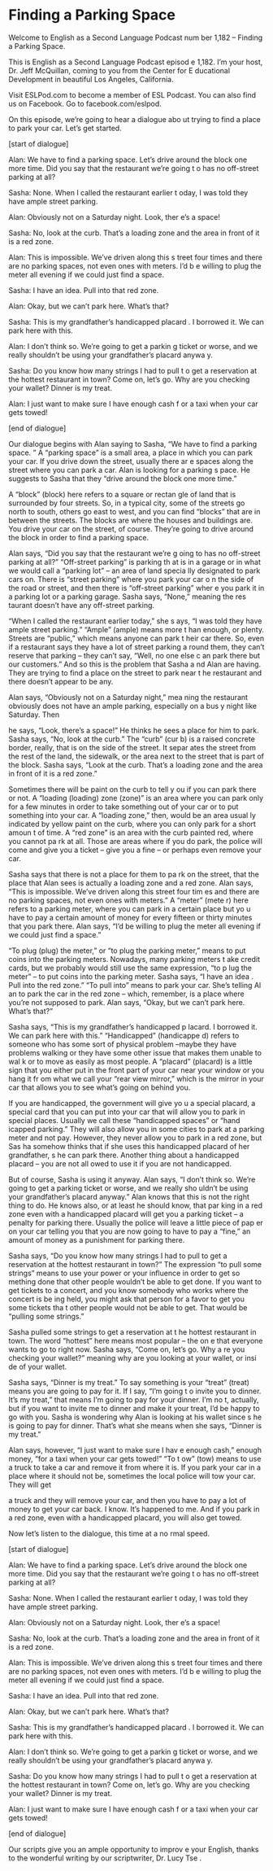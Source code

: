 # Finding a Parking Space

Welcome to English as a Second Language Podcast num ber 1,182 – Finding a Parking Space.

This is English as a Second Language Podcast episod e 1,182. I’m your host, Dr. Jeff McQuillan, coming to you from the Center for E ducational Development in beautiful Los Angeles, California.

Visit ESLPod.com to become a member of ESL Podcast.  You can also find us on Facebook. Go to facebook.com/eslpod.

On this episode, we’re going to hear a dialogue abo ut trying to find a place to park your car. Let’s get started.

[start of dialogue]

Alan: We have to find a parking space. Let’s drive around the block one more time. Did you say that the restaurant we’re going t o has no off-street parking at all?

Sasha: None. When I called the restaurant earlier t oday, I was told they have ample street parking.

Alan: Obviously not on a Saturday night. Look, ther e’s a space!

Sasha: No, look at the curb. That’s a loading zone and the area in front of it is a red zone.

Alan: This is impossible. We’ve driven along this s treet four times and there are no parking spaces, not even ones with meters. I’d b e willing to plug the meter all evening if we could just find a space.

Sasha: I have an idea. Pull into that red zone.

Alan: Okay, but we can’t park here. What’s that?

Sasha: This is my grandfather’s handicapped placard . I borrowed it. We can park here with this.

Alan: I don’t think so. We’re going to get a parkin g ticket or worse, and we really shouldn’t be using your grandfather’s placard anywa y.

 Sasha: Do you know how many strings I had to pull t o get a reservation at the hottest restaurant in town? Come on, let’s go. Why are you checking your wallet? Dinner is my treat.

Alan: I just want to make sure I have enough cash f or a taxi when your car gets towed!

[end of dialogue]

Our dialogue begins with Alan saying to Sasha, “We have to find a parking space. ” A “parking space” is a small area, a place  in which you can park your car. If you drive down the street, usually there ar e spaces along the street where you can park a car. Alan is looking for a parking s pace. He suggests to Sasha that they “drive around the block one more time.”

A “block” (block) here refers to a square or rectan gle of land that is surrounded by four streets. So, in a typical city, some of the  streets go north to south, others go east to west, and you can find “blocks” that are  in between the streets. The blocks are where the houses and buildings are. You drive your car on the street, of course. They’re going to drive around the block in order to find a parking space.

Alan says, “Did you say that the restaurant we’re g oing to has no off-street parking at all?” “Off-street parking” is parking th at is in a garage or in what we would call a “parking lot” – an area of land specia lly designated to park cars on. There is “street parking” where you park your car o n the side of the road or street, and then there is “off-street parking” wher e you park it in a parking lot or a parking garage. Sasha says, “None,” meaning the res taurant doesn’t have any off-street parking.

“When I called the restaurant earlier today,” she s ays, “I was told they have ample street parking.” “Ample” (ample) means more t han enough, or plenty. Streets are “public,” which means anyone can park t heir car there. So, even if a restaurant says they have a lot of street parking a round them, they can’t reserve that parking – they can’t say, “Well, no one else c an park there but our customers.” And so this is the problem that Sasha a nd Alan are having. They are trying to find a place on the street to park near t he restaurant and there doesn’t appear to be any.

Alan says, “Obviously not on a Saturday night,” mea ning the restaurant obviously does not have an ample parking, especially on a bus y night like Saturday. Then

he says, “Look, there’s a space!” He thinks he sees  a place for him to park. Sasha says, “No, look at the curb.” The “curb” (cur b) is a raised concrete border, really, that is on the side of the street. It separ ates the street from the rest of the land, the sidewalk, or the area next to the street that is part of the block. Sasha says, “Look at the curb. That’s a loading zone and the area in front of it is a red zone.”

Sometimes there will be paint on the curb to tell y ou if you can park there or not. A “loading (loading) zone (zone)” is an area where you can park only for a few minutes in order to take something out of your car or to put something into your car. A “loading zone,” then, would be an area usual ly indicated by yellow paint on the curb, where you can only park for a short amoun t of time. A “red zone” is an area with the curb painted red, where you cannot pa rk at all. Those are areas where if you do park, the police will come and give  you a ticket – give you a fine – or perhaps even remove your car.

Sasha says that there is not a place for them to pa rk on the street, that the place that Alan sees is actually a loading zone and a red  zone. Alan says, “This is impossible. We’ve driven along this street four tim es and there are no parking spaces, not even ones with meters.” A “meter” (mete r) here refers to a parking meter, where you can park in a certain place but yo u have to pay a certain amount of money for every fifteen or thirty minutes  that you park there. Alan says, “I’d be willing to plug the meter all evening  if we could just find a space.”

“To plug (plug) the meter,” or “to plug the parking  meter,” means to put coins into the parking meters. Nowadays, many parking meters t ake credit cards, but we probably would still use the same expression, “to p lug the meter” – to put coins into the parking meter. Sasha says, “I have an idea . Pull into the red zone.” “To pull into” means to park your car. She’s telling Al an to park the car in the red zone – which, remember, is a place where you’re not  supposed to park. Alan says, “Okay, but we can’t park here. What’s that?”

Sasha says, “This is my grandfather’s handicapped p lacard. I borrowed it. We can park here with this.” “Handicapped” (handicappe d) refers to someone who has some sort of physical problem –maybe they have problems walking or they have some other issue that makes them unable to wal k or to move as easily as most people. A “placard” (placard) is a little sign  that you either put in the front part of your car near your window or you hang it fr om what we call your “rear view mirror,” which is the mirror in your car that allows you to see what’s going on behind you.

If you are handicapped, the government will give yo u a special placard, a special card that you can put into your car that will allow  you to park in special places. Usually we call these “handicapped spaces” or “hand icapped parking.” They will also allow you in some cities to park at a parking meter and not pay. However, they never allow you to park in a red zone, but Sas ha somehow thinks that if she uses this handicapped placard of her grandfather, s he can park there. Another thing about a handicapped placard – you are not all owed to use it if you are not handicapped.

But of course, Sasha is using it anyway. Alan says,  “I don’t think so. We’re going to get a parking ticket or worse, and we really sho uldn’t be using your grandfather’s placard anyway.” Alan knows that this  is not the right thing to do. He knows also, or at least he should know, that par king in a red zone even with a handicapped placard will get you a parking ticket –  a penalty for parking there. Usually the police will leave a little piece of pap er on your car telling you that you are now going to have to pay a “fine,” an amount of  money as a punishment for parking there.

Sasha says, “Do you know how many strings I had to pull to get a reservation at the hottest restaurant in town?” The expression “to  pull some strings” means to use your power or your influence in order to get so mething done that other people wouldn’t be able to get done. If you want to  get tickets to a concert, and you know somebody who works where the concert is be ing held, you might ask that person for a favor to get you some tickets tha t other people would not be able to get. That would be “pulling some strings.”

Sasha pulled some strings to get a reservation at t he hottest restaurant in town. The word “hottest” here means most popular – the on e that everyone wants to go to right now. Sasha says, “Come on, let’s go. Why a re you checking your wallet?” meaning why are you looking at your wallet, or insi de of your wallet.

Sasha says, “Dinner is my treat.” To say something is your “treat” (treat) means you are going to pay for it. If I say, “I’m going t o invite you to dinner. It’s my treat,” that means I’m going to pay for your dinner. I’m no t, actually, but if you want to invite me to dinner and make it your treat, I’d be happy to go with you. Sasha is wondering why Alan is looking at his wallet since s he is going to pay for dinner. That’s what she means when she says, “Dinner is my treat.”

Alan says, however, “I just want to make sure I hav e enough cash,” enough money, “for a taxi when your car gets towed!” “To t ow” (tow) means to use a truck to take a car and remove it from where it is.  If you park your car in a place where it should not be, sometimes the local police will tow your car. They will get

a truck and they will remove your car, and then you  have to pay a lot of money to get your car back. I know. It’s happened to me. And  if you park in a red zone, even with a handicapped placard, you will also get towed.

Now let’s listen to the dialogue, this time at a no rmal speed.

[start of dialogue]

Alan: We have to find a parking space. Let’s drive around the block one more time. Did you say that the restaurant we’re going t o has no off-street parking at all?

Sasha: None. When I called the restaurant earlier t oday, I was told they have ample street parking.

Alan: Obviously not on a Saturday night. Look, ther e’s a space!

Sasha: No, look at the curb. That’s a loading zone and the area in front of it is a red zone.

Alan: This is impossible. We’ve driven along this s treet four times and there are no parking spaces, not even ones with meters. I’d b e willing to plug the meter all evening if we could just find a space.

Sasha: I have an idea. Pull into that red zone.

Alan: Okay, but we can’t park here. What’s that?

Sasha: This is my grandfather’s handicapped placard . I borrowed it. We can park here with this.

Alan: I don’t think so. We’re going to get a parkin g ticket or worse, and we really shouldn’t be using your grandfather’s placard anywa y.

Sasha: Do you know how many strings I had to pull t o get a reservation at the hottest restaurant in town? Come on, let’s go. Why are you checking your wallet? Dinner is my treat.

Alan: I just want to make sure I have enough cash f or a taxi when your car gets towed!

[end of dialogue]

 Our scripts give you an ample opportunity to improv e your English, thanks to the wonderful writing by our scriptwriter, Dr. Lucy Tse .



